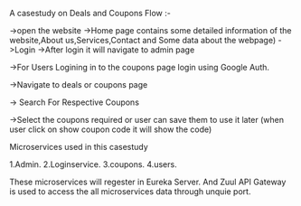 A casestudy on Deals and Coupons
Flow :-

->open the website ->Home page contains some detailed information of the website,About us,Services,Contact and Some data about the webpage) ->Login ->After login it will navigate to admin page

->For Users Logining in to the coupons page login using Google Auth.

->Navigate to deals or coupons page

-> Search For Respective Coupons

->Select the coupons required or user can save them to use it later (when user click on show coupon code it will show the code)

Microservices used in this casestudy

1.Admin.
2.Loginservice.
3.coupons.
4.users.

These microservices will regester in Eureka Server.
And Zuul API Gateway is used to access the all microservices data through unquie port.
